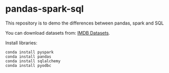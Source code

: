 # pandas-spark-sql
This repository is to demo the differences between pandas, spark and SQL

You can download datasets from: [IMDB Datasets](https://datasets.imdbws.com/).

Install libraries:
```
conda install pyspark
conda install pandas
conda install sqlalchemy
conda install pyodbc
```

